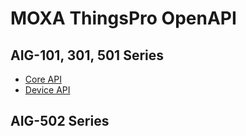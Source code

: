 # MOXA ThingsPro OpenAPI

## AIG-101, 301, 501 Series
* [Core API](https://cptung.github.io/core/#)
* [Device API](https://cptung.github.io/device/#)

## AIG-502 Series
